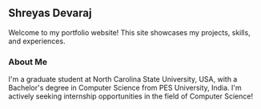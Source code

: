 ## Shreyas Devaraj

Welcome to my portfolio website! This site showcases my projects, skills, and experiences.

### About Me
I'm a graduate student at North Carolina State University, USA, with a Bachelor's degree in Computer Science from PES University, India. I'm actively seeking internship opportunities in the field of Computer Science!